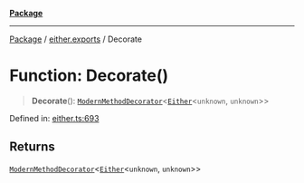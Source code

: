 [**Package**](../../README.md)

***

[Package](../../modules.md) / [either.exports](../README.md) / Decorate

# Function: Decorate()

> **Decorate**(): [`ModernMethodDecorator`](../-internal-/type-aliases/ModernMethodDecorator.md)\<[`Either`](../type-aliases/Either.md)\<`unknown`, `unknown`\>\>

Defined in: [either.ts:693](https://github.com/AlexXanderGrib/monads-io/blob/d65e47796764202dffd7314b61c2ea9cedbb26e8/src/either.ts#L693)

## Returns

[`ModernMethodDecorator`](../-internal-/type-aliases/ModernMethodDecorator.md)\<[`Either`](../type-aliases/Either.md)\<`unknown`, `unknown`\>\>

